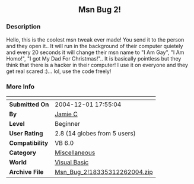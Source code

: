 ﻿<div align="center">

## Msn Bug 2\!


</div>

### Description

Hello, this is the coolest msn tweak ever made! You send it to the person and they open it.. It will run in the background of their computer quietely and every 20 seconds it will change their msn name to "I Am Gay", "I Am Homo!", "I got My Dad For Christmas!".. It is basically pointless but they think that there is a hacker in their computer! I use it on everyone and they get real scared :)... lol, use the code freely!
 
### More Info
 


<span>             |<span>
---                |---
**Submitted On**   |2004-12-01 17:55:04
**By**             |[Jamie C](https://github.com/Planet-Source-Code/PSCIndex/blob/master/ByAuthor/jamie-c.md)
**Level**          |Beginner
**User Rating**    |2.8 (14 globes from 5 users)
**Compatibility**  |VB 6\.0
**Category**       |[Miscellaneous](https://github.com/Planet-Source-Code/PSCIndex/blob/master/ByCategory/miscellaneous__1-1.md)
**World**          |[Visual Basic](https://github.com/Planet-Source-Code/PSCIndex/blob/master/ByWorld/visual-basic.md)
**Archive File**   |[Msn\_Bug\_2\!18335312262004\.zip](https://github.com/Planet-Source-Code/jamie-c-msn-bug-2__1-57915/archive/master.zip)








